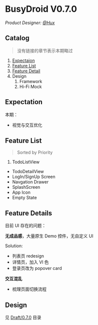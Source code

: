 # BusyDroid V0.7.0

*Product Designer: [@Hux](https://github.com/Huxpro)*

## Catalog

> 没有链接的章节表示本期略过

1. [Expectaion](#expection)
1. [Feature List](#feature-list)
2. [Feature Detail](#feature-detail)
3. Design
	1. Framework
	2. Hi-Fi Mock 
	




## Expectation


本期：

* 视觉与交互优化



## Feature List

> Sorted by Priority

1. TodoListView 
* TodoDetailView
* LogIn/SignUp Screen
* Navgation Drawer
* SplashScreen
* App Icon
* Empty State


## Feature Details

目前 UI 存在的问题：


**无成品感**，大量原生 Demo 控件，无自定义 UI

Solution:

* 列表页 redesign
* 详情页，加入 VI 色
* 登录页改为 popover card

**交互混乱**

* 梳理页面切换流程



## Design

见 [Draft/0.7.0](Draft/0.7.0) 目录
